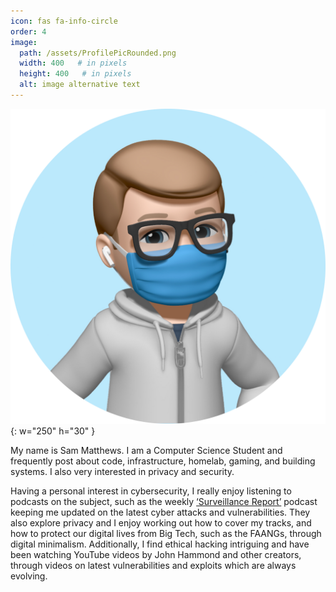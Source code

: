 ```yaml
---
icon: fas fa-info-circle
order: 4
image:
  path: /assets/ProfilePicRounded.png
  width: 400   # in pixels
  height: 400   # in pixels
  alt: image alternative text
---
```


![Desktop View](/assets/ProfilePicRounded.png){: w="250" h="30" }

My name is Sam Matthews. I am a Computer Science Student and frequently post about code, infrastructure, homelab, gaming, and building systems. I also very interested in privacy and security.


Having a personal interest in cybersecurity, I really enjoy listening to podcasts on the subject, such as the weekly [‘Surveillance Report’](https://www.youtube.com/SurveillanceReport) podcast keeping me updated on the latest cyber attacks and vulnerabilities. They also explore privacy and I enjoy working out how to cover my tracks, and how to protect our digital lives from Big Tech, such as the FAANGs, through digital minimalism. Additionally, I find ethical hacking intriguing and have been watching YouTube videos by John Hammond and other creators, through videos on latest vulnerabilities and exploits which are always evolving.